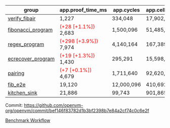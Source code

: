 | group | app.proof_time_ms | app.cycles | app.cells_used | leaf.proof_time_ms | leaf.cycles | leaf.cells_used |
| -- | -- | -- | -- | -- | -- | -- |
| [verify_fibair](https://github.com/openvm-org/openvm/blob/benchmark-results/benchmarks-pr/1479/verify_fibair-bef146f83782d1b3bf2398b7e84a2cf74c0c6e2f.md) | 1,227 |  334,048 |  17,902,648 |- | - | - |
| [fibonacci_program](https://github.com/openvm-org/openvm/blob/benchmark-results/benchmarks-pr/1479/fibonacci-bef146f83782d1b3bf2398b7e84a2cf74c0c6e2f.md) |<span style='color: red'>(+28 [+1.1%])</span> 2,683 |  1,500,096 |  51,485,167 |- | - | - |
| [regex_program](https://github.com/openvm-org/openvm/blob/benchmark-results/benchmarks-pr/1479/regex-bef146f83782d1b3bf2398b7e84a2cf74c0c6e2f.md) |<span style='color: red'>(+298 [+3.9%])</span> 7,974 |  4,140,164 |  167,389,450 |- | - | - |
| [ecrecover_program](https://github.com/openvm-org/openvm/blob/benchmark-results/benchmarks-pr/1479/ecrecover-bef146f83782d1b3bf2398b7e84a2cf74c0c6e2f.md) |<span style='color: red'>(+19 [+1.3%])</span> 1,430 |  295,291 |  15,598,160 |- | - | - |
| [pairing](https://github.com/openvm-org/openvm/blob/benchmark-results/benchmarks-pr/1479/pairing-bef146f83782d1b3bf2398b7e84a2cf74c0c6e2f.md) |<span style='color: red'>(+7 [+0.1%])</span> 4,679 |  1,711,640 |  92,620,923 |- | - | - |
| [fib_e2e](https://github.com/openvm-org/openvm/blob/benchmark-results/benchmarks-pr/1479/fib_e2e-bef146f83782d1b3bf2398b7e84a2cf74c0c6e2f.md) | 19,120 |  12,000,096 |  410,692,061 | 23,580 |  7,618,851 |  429,080,385 |
| [kitchen_sink](https://github.com/openvm-org/openvm/blob/benchmark-results/benchmarks-pr/1479/kitchen_sink-bef146f83782d1b3bf2398b7e84a2cf74c0c6e2f.md) | 21,886 |  99,743 |  901,865,748 | 42,886 |  10,549,865 |  933,240,933 |


Commit: https://github.com/openvm-org/openvm/commit/bef146f83782d1b3bf2398b7e84a2cf74c0c6e2f

[Benchmark Workflow](https://github.com/openvm-org/openvm/actions/runs/13954348518)
